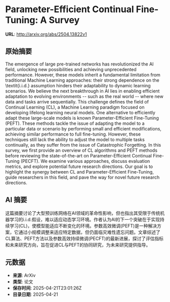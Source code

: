 # Parameter-Efficient Continual Fine-Tuning: A Survey

**URL**: http://arxiv.org/abs/2504.13822v1

## 原始摘要

The emergence of large pre-trained networks has revolutionized the AI field,
unlocking new possibilities and achieving unprecedented performance. However,
these models inherit a fundamental limitation from traditional Machine Learning
approaches: their strong dependence on the \textit{i.i.d.} assumption hinders
their adaptability to dynamic learning scenarios. We believe the next
breakthrough in AI lies in enabling efficient adaptation to evolving
environments -- such as the real world -- where new data and tasks arrive
sequentially. This challenge defines the field of Continual Learning (CL), a
Machine Learning paradigm focused on developing lifelong learning neural
models. One alternative to efficiently adapt these large-scale models is known
Parameter-Efficient Fine-Tuning (PEFT). These methods tackle the issue of
adapting the model to a particular data or scenario by performing small and
efficient modifications, achieving similar performance to full fine-tuning.
However, these techniques still lack the ability to adjust the model to
multiple tasks continually, as they suffer from the issue of Catastrophic
Forgetting. In this survey, we first provide an overview of CL algorithms and
PEFT methods before reviewing the state-of-the-art on Parameter-Efficient
Continual Fine-Tuning (PECFT). We examine various approaches, discuss
evaluation metrics, and explore potential future research directions. Our goal
is to highlight the synergy between CL and Parameter-Efficient Fine-Tuning,
guide researchers in this field, and pave the way for novel future research
directions.


## AI 摘要

这篇摘要讨论了大型预训练网络在AI领域的革命性影响，但也指出其受限于传统机器学习的i.i.d.假设，难以适应动态学习环境。作者认为AI的下一个突破在于实现持续学习(CL)，使模型能适应不断变化的环境。参数高效微调(PEFT)是一种解决方案，它通过小规模调整来适应特定数据，但仍面临灾难性遗忘问题。文章综述了CL算法、PEFT方法以及参数高效持续微调(PECFT)的最新进展，探讨了评估指标和未来研究方向，旨在促进CL与PEFT的协同研究，为未来研究提供指导。

## 元数据

- **来源**: ArXiv
- **类型**: 论文
- **保存时间**: 2025-04-21T23:01:26Z
- **目录日期**: 2025-04-21
